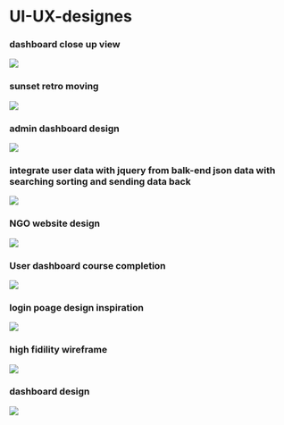 # UI-UX-designes
### dashboard close up view
![](https://github.com/Sonny1314/UI-UX-designes/blob/master/Images/dashboard%20close%20up.png)
### sunset retro moving
![](https://github.com/Sonny1314/UI-UX-designes/blob/master/Images/sunset22.jpg)
###  admin dashboard design
![](https://github.com/Sonny1314/UI-UX-designes/blob/master/Images/admin%20dashboard.png)
### integrate user data with jquery from balk-end json data with searching sorting and sending data back
![](https://github.com/Sonny1314/UI-UX-designes/blob/master/Images/admin%203.png)
### NGO website design
![](https://github.com/Sonny1314/UI-UX-designes/blob/master/Images/NGO%20WEBSITE.png)
### User dashboard course completion
![](https://github.com/Sonny1314/UI-UX-designes/blob/master/Images/USER1.png)
### login poage design inspiration
![](https://github.com/Sonny1314/UI-UX-designes/blob/master/Images/LOGIN%20PAGE.jpg)
### high fidility wireframe 
![](https://github.com/Sonny1314/UI-UX-designes/blob/master/Images/wureframe_website.png)
###  dashboard design
![](https://github.com/Sonny1314/UI-UX-designes/blob/master/Images/snapshot%20.png)
